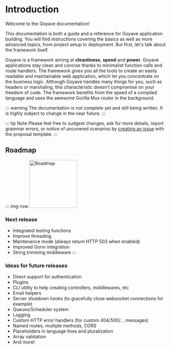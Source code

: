 # Introduction

Welcome to the Goyave documentation!  


This documentation is both a guide and a reference for Goyave application building. You will find instructions covering the basics as well as more advanced topics, from project setup to deployment. But first, let's talk about the framework itself.

Goyave is a framework aiming at **cleanliness**, **speed** and **power**. Goyave applications stay clean and concise thanks to minimalist function calls and route handlers. The framework gives you all the tools to create an easily readable and maintainable web application, which let you concentrate on the business logic. Although Goyave handles many things for you, such as headers or marshaling, this characteristic doesn't compromise on your freedom of code. The framework benefits from the speed of a compiled language and uses the awesome Gorilla Mux router in the background.

::: warning
The documentation is not complete yet and still being written. It is highly subject to change in the near future.
:::

::: tip Note
Please feel free to sudgest changes, ask for more details, report grammar errors, or notice of uncovered scenarios by [creating an issue](https://github.com/System-Glitch/goyave/issues/new/choose) with the proposal template.
:::

## Roadmap

::: img-row <img src="/undraw_to_do_list_a49b.svg" height="150" alt="Roadmap"/>
### Next release

- Integrated testing functions
- Improve threading
- Maintenance mode (always return HTTP 503 when enabled)
- Improved Gorm integration
- String trimming middleware
:::

### Ideas for future releases

- Direct support for authentication
- Plugins
- CLI utility to help creating controllers, middlewares, etc
- Email helpers
- Server shutdown hooks (to gracefully close websocket connections for example)
- Queues/Scheduler system
- Logging
- Custom HTTP error handlers (for custom 404/500/... messages)
- Named routes, mutliple methods, CORS
- Placeholders in language lines and pluralization
- Array validation
- And more!

